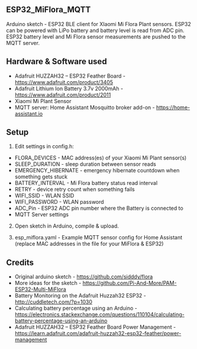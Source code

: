 ## ESP32_MiFlora_MQTT

Arduino sketch - ESP32 BLE client for XIaomi Mi Flora Plant sensors. ESP32 can be powered with LiPo battery and battery level is read from ADC pin. ESP32 battery level and Mi Flora sensor measurements are pushed to the MQTT server.

## Hardware & Software used

- Adafruit HUZZAH32 – ESP32 Feather Board - https://www.adafruit.com/product/3405
- Adafruit Lithium Ion Battery 3.7v 2000mAh - https://www.adafruit.com/product/2011
- Xiaomi Mi Plant Sensor
- MQTT server: Home Assistant Mosquitto broker add-on - https://home-assistant.io

## Setup

1. Edit settings in config.h:
- FLORA_DEVICES - MAC address(es) of your Xiaomi Mi Plant sensor(s)
- SLEEP_DURATION - sleep duration between sensor reads
- EMERGENCY_HIBERNATE - emergency hibernate countdown when something gets stuck
- BATTERY_INTERVAL - Mi Flora battery status read interval
- RETRY - device retry count when something fails
- WIFI_SSID - WLAN SSID
- WIFI_PASSWORD - WLAN password
- ADC_Pin - ESP32 ADC pin number where the Battery is connected to
- MQTT Server settings

2. Open sketch in Arduino, compile & upload.

3. esp_miflora.yaml - Example MQTT sensor config for Home Assistant (replace MAC addresses in the file for your MiFlora & ESP32)

## Credits

- Original arduino sketch - https://github.com/sidddy/flora
- More ideas for the sketch - https://github.com/Pi-And-More/PAM-ESP32-Multi-MiFlora
- Battery Monitoring on the Adafruit Huzzah32 ESP32 - http://cuddletech.com/?p=1030
- Calculating battery percentage using an Arduino - https://electronics.stackexchange.com/questions/110104/calculating-battery-percentage-using-an-arduino
- Adafruit HUZZAH32 – ESP32 Feather Board Power Management - https://learn.adafruit.com/adafruit-huzzah32-esp32-feather/power-management
